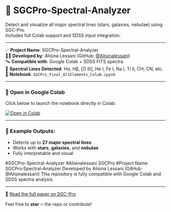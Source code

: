# 🌌 SGCPro-Spectral-Analyzer

Detect and visualize all major spectral lines (stars, galaxies, nebulae) using SGC-Pro.  
Includes full Colab support and SDSS input integration.

---

✅ **Project Name**: SGCPro-Spectral-Analyzer  
👨‍💻 **Developed by**: Alisina Lessani (GitHub: [@Alisinalessani](https://github.com/Alisinalessani))  
🛰️ **Compatible with**: Google Colab + SDSS FITS spectra  
🔬 **Spectral Lines Detected**: Hα, Hβ, [O III], He I, Fe I, Na I, Ti II, CH, CN, etc.  
📁 **Notebook**: `SGCPro_Final_AllElements_Colab.ipynb`

---

### 🚀 Open in Google Colab  
Click below to launch the notebook directly in Colab:

[![Open in Colab](https://colab.research.google.com/assets/colab-badge.svg)](https://colab.research.google.com/github/Alisinalessani/SGCPro-Spectral-Analyzer/blob/main/SGCPro_Final_AllElements_Colab.ipynb)

---

### 📄 Example Outputs:
- Detects up to **27 major spectral lines**
- Works with **stars**, **galaxies**, and **nebulae**
- Fully interpretable and visual

#SGCPro-Spectral-Analyzer
#Alisinalessani SGCPro
#Project Name: SGCPro‑Spectral‑Analyzer
Developed by Alisina Lessani (GitHub: @Alisinalessani)
This repository is fully compatible with Google Colab and SDSS spectra analysis.

---
📄 [Read the full paper on SGC-Pro](‎https://zenodo.org/records/16017337)

Feel free to **star** ⭐ the repo or contribute!